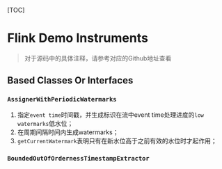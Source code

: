 [TOC]

# Flink Demo Instruments
> 对于源码中的具体注释，请参考对应的Github地址查看


## Based Classes Or Interfaces
### `AssignerWithPeriodicWatermarks`
1. 指定`event time`时间戳，并生成标识在流中event time处理进度的`low watermarks`低水位；
2. 在周期间隔时间内生成watermarks；
3. `getCurrentWatermark`表明只有在新水位高于之前有效的水位时才起作用；
### `BoundedOutOfOrdernessTimestampExtractor`


